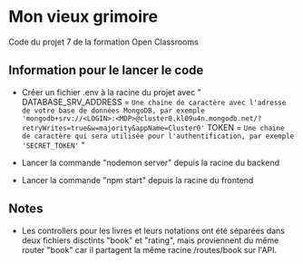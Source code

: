 # Mon vieux grimoire

Code du projet 7 de la formation Open Classrooms

## Information pour le lancer le code

-   Créer un fichier .env à la racine du projet avec "
    DATABASE_SRV_ADDRESS = `Une chaine de caractère avec l'adresse de votre base de données MongoDB, par exemple 'mongodb+srv://<LOGIN>:<MDP>@cluster0.kl09u4n.mongodb.net/?retryWrites=true&w=majority&appName=Cluster0'`
    TOKEN = `Une chaine de caractère qui sera utilisée pour l'authentification, par exemple 'SECRET_TOKEN'`
    "
-   Lancer la commande "nodemon server" depuis la racine du backend

-   Lancer la commande "npm start" depuis la racine du frontend

## Notes

-   Les controllers pour les livres et leurs notations ont été séparées dans deux fichiers disctints "book" et "rating", mais proviennent du même router "book" car il partagent la même racine /routes/book sur l'API.
